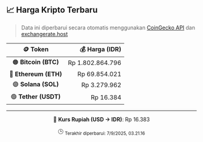 

<!-- HARGA_KRIPTO -->
## 📈 Harga Kripto Terbaru

> Data ini diperbarui secara otomatis menggunakan [CoinGecko API](https://www.coingecko.com/) dan [exchangerate.host](https://exchangerate.host/)

<div align="center">

| 🪙 Token | 💰 Harga (IDR) |
|:------:|---------------:|
| 🟠 **Bitcoin (BTC)**   | Rp 1.802.864.796 |
| 🔵 **Ethereum (ETH)**  | Rp 69.854.021 |
| 🟣 **Solana (SOL)**    | Rp 3.279.962 |
| 🟢 **Tether (USDT)**   | Rp 16.384 |

---

💱 **Kurs Rupiah (USD → IDR)**: Rp 16.383

🕒 <sub>Terakhir diperbarui: 7/9/2025, 03.21.16</sub>

</div>
<!-- /HARGA_KRIPTO -->